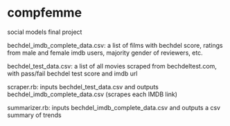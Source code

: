 compfemme
=========

social models final project


bechdel_imdb_complete_data.csv: a list of films with bechdel score, ratings from male and female imdb users, majority gender of reviewers, etc. 

bechdel_test_data.csv: a list of all movies scraped from bechdeltest.com, with pass/fail bechdel test score and imdb url

scraper.rb: inputs bechdel_test_data.csv and outputs bechdel_imdb_complete_data.csv (scrapes each IMDB link)

summarizer.rb: inputs bechdel_imdb_complete_data.csv and outputs a csv summary of trends